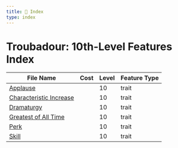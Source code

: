 ```yaml
---
title: 📑 Index
type: index
---
```


# Troubadour: 10th-Level Features Index

| File Name                                               | Cost | Level | Feature Type |
| ------------------------------------------------------- | ---- | ----- | ------------ |
| [Applause](../Applause)                                 |      | 10    | trait        |
| [Characteristic Increase](../Characteristic%20Increase) |      | 10    | trait        |
| [Dramaturgy](../Dramaturgy)                             |      | 10    | trait        |
| [Greatest of All Time](../Greatest%20of%20All%20Time)   |      | 10    | trait        |
| [Perk](../Perk)                                         |      | 10    | trait        |
| [Skill](../Skill)                                       |      | 10    | trait        |
